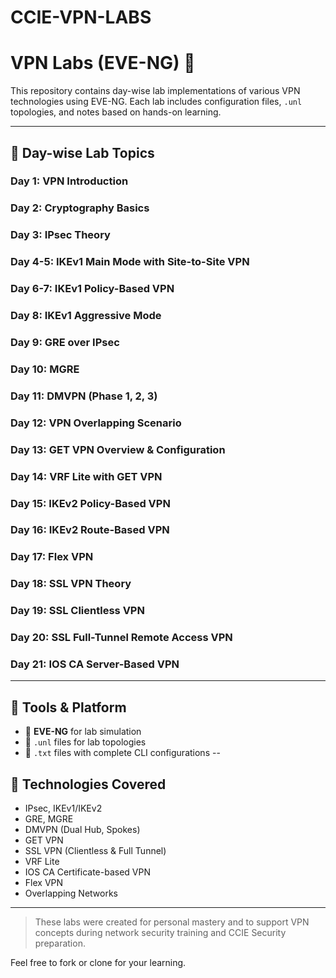 # CCIE-VPN-LABS
# VPN Labs (EVE-NG) 🔐

This repository contains day-wise lab implementations of various VPN technologies using EVE-NG. Each lab includes configuration files, `.unl` topologies, and notes based on hands-on learning.

---

## 📅 Day-wise Lab Topics

### Day 1: VPN Introduction  
### Day 2: Cryptography Basics  
### Day 3: IPsec Theory  
### Day 4-5: IKEv1 Main Mode with Site-to-Site VPN  
### Day 6-7: IKEv1 Policy-Based VPN  
### Day 8: IKEv1 Aggressive Mode  
### Day 9: GRE over IPsec  
### Day 10: MGRE  
### Day 11: DMVPN (Phase 1, 2, 3)  
### Day 12: VPN Overlapping Scenario  
### Day 13: GET VPN Overview & Configuration  
### Day 14: VRF Lite with GET VPN  
### Day 15: IKEv2 Policy-Based VPN  
### Day 16: IKEv2 Route-Based VPN  
### Day 17: Flex VPN  
### Day 18: SSL VPN Theory  
### Day 19: SSL Clientless VPN  
### Day 20: SSL Full-Tunnel Remote Access VPN  
### Day 21: IOS CA Server-Based VPN

---

## 🔧 Tools & Platform

- 🔄 **EVE-NG** for lab simulation  
- 💾 `.unl` files for lab topologies  
- 📄 `.txt` files with complete CLI configurations  --

## 🧩 Technologies Covered

- IPsec, IKEv1/IKEv2  
- GRE, MGRE  
- DMVPN (Dual Hub, Spokes)  
- GET VPN  
- SSL VPN (Clientless & Full Tunnel)  
- VRF Lite  
- IOS CA Certificate-based VPN  
- Flex VPN  
- Overlapping Networks

---

> These labs were created for personal mastery and to support VPN concepts during network security training and CCIE Security preparation.

Feel free to fork or clone for your learning.
